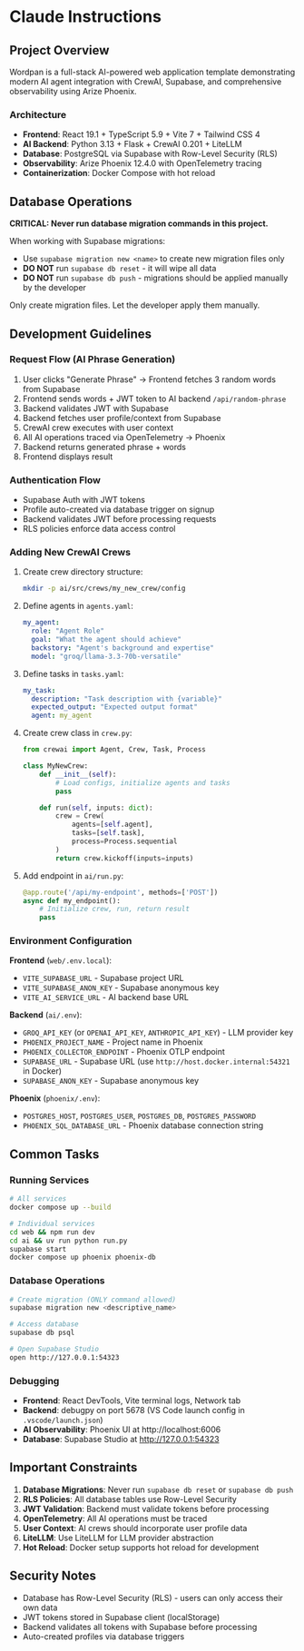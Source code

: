 # Claude Instructions

## Project Overview

Wordpan is a full-stack AI-powered web application template demonstrating modern AI agent integration with CrewAI, Supabase, and comprehensive observability using Arize Phoenix.

### Architecture
- **Frontend**: React 19.1 + TypeScript 5.9 + Vite 7 + Tailwind CSS 4
- **AI Backend**: Python 3.13 + Flask + CrewAI 0.201 + LiteLLM
- **Database**: PostgreSQL via Supabase with Row-Level Security (RLS)
- **Observability**: Arize Phoenix 12.4.0 with OpenTelemetry tracing
- **Containerization**: Docker Compose with hot reload

## Database Operations

**CRITICAL: Never run database migration commands in this project.**

When working with Supabase migrations:
- Use `supabase migration new <name>` to create new migration files only
- **DO NOT** run `supabase db reset` - it will wipe all data
- **DO NOT** run `supabase db push` - migrations should be applied manually by the developer

Only create migration files. Let the developer apply them manually.

## Development Guidelines

### Request Flow (AI Phrase Generation)
1. User clicks "Generate Phrase" → Frontend fetches 3 random words from Supabase
2. Frontend sends words + JWT token to AI backend `/api/random-phrase`
3. Backend validates JWT with Supabase
4. Backend fetches user profile/context from Supabase
5. CrewAI crew executes with user context
6. All AI operations traced via OpenTelemetry → Phoenix
7. Backend returns generated phrase + words
8. Frontend displays result

### Authentication Flow
- Supabase Auth with JWT tokens
- Profile auto-created via database trigger on signup
- Backend validates JWT before processing requests
- RLS policies enforce data access control

### Adding New CrewAI Crews

1. Create crew directory structure:
   ```bash
   mkdir -p ai/src/crews/my_new_crew/config
   ```

2. Define agents in `agents.yaml`:
   ```yaml
   my_agent:
     role: "Agent Role"
     goal: "What the agent should achieve"
     backstory: "Agent's background and expertise"
     model: "groq/llama-3.3-70b-versatile"
   ```

3. Define tasks in `tasks.yaml`:
   ```yaml
   my_task:
     description: "Task description with {variable}"
     expected_output: "Expected output format"
     agent: my_agent
   ```

4. Create crew class in `crew.py`:
   ```python
   from crewai import Agent, Crew, Task, Process

   class MyNewCrew:
       def __init__(self):
           # Load configs, initialize agents and tasks
           pass

       def run(self, inputs: dict):
           crew = Crew(
               agents=[self.agent],
               tasks=[self.task],
               process=Process.sequential
           )
           return crew.kickoff(inputs=inputs)
   ```

5. Add endpoint in `ai/run.py`:
   ```python
   @app.route('/api/my-endpoint', methods=['POST'])
   async def my_endpoint():
       # Initialize crew, run, return result
       pass
   ```

### Environment Configuration

**Frontend** (`web/.env.local`):
- `VITE_SUPABASE_URL` - Supabase project URL
- `VITE_SUPABASE_ANON_KEY` - Supabase anonymous key
- `VITE_AI_SERVICE_URL` - AI backend base URL

**Backend** (`ai/.env`):
- `GROQ_API_KEY` (or `OPENAI_API_KEY`, `ANTHROPIC_API_KEY`) - LLM provider key
- `PHOENIX_PROJECT_NAME` - Project name in Phoenix
- `PHOENIX_COLLECTOR_ENDPOINT` - Phoenix OTLP endpoint
- `SUPABASE_URL` - Supabase URL (use `http://host.docker.internal:54321` in Docker)
- `SUPABASE_ANON_KEY` - Supabase anonymous key

**Phoenix** (`phoenix/.env`):
- `POSTGRES_HOST`, `POSTGRES_USER`, `POSTGRES_DB`, `POSTGRES_PASSWORD`
- `PHOENIX_SQL_DATABASE_URL` - Phoenix database connection string

## Common Tasks

### Running Services
```bash
# All services
docker compose up --build

# Individual services
cd web && npm run dev
cd ai && uv run python run.py
supabase start
docker compose up phoenix phoenix-db
```

### Database Operations
```bash
# Create migration (ONLY command allowed)
supabase migration new <descriptive_name>

# Access database
supabase db psql

# Open Supabase Studio
open http://127.0.0.1:54323
```

### Debugging
- **Frontend**: React DevTools, Vite terminal logs, Network tab
- **Backend**: debugpy on port 5678 (VS Code launch config in `.vscode/launch.json`)
- **AI Observability**: Phoenix UI at http://localhost:6006
- **Database**: Supabase Studio at http://127.0.0.1:54323

## Important Constraints

1. **Database Migrations**: Never run `supabase db reset` or `supabase db push`
2. **RLS Policies**: All database tables use Row-Level Security
3. **JWT Validation**: Backend must validate tokens before processing
4. **OpenTelemetry**: All AI operations must be traced
5. **User Context**: AI crews should incorporate user profile data
6. **LiteLLM**: Use LiteLLM for LLM provider abstraction
7. **Hot Reload**: Docker setup supports hot reload for development

## Security Notes

- Database has Row-Level Security (RLS) - users can only access their own data
- JWT tokens stored in Supabase client (localStorage)
- Backend validates all tokens with Supabase before processing
- Auto-created profiles via database triggers

